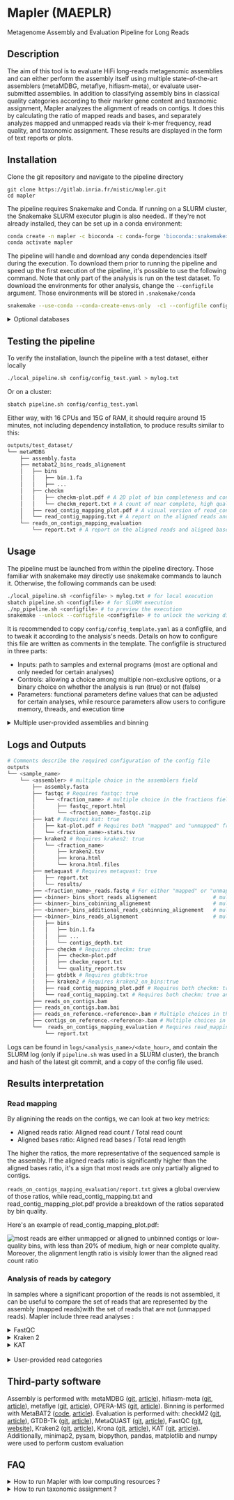 # Mapler (MAEPLR)
Metagenome Assembly and Evaluation Pipeline for Long Reads


## Description
The aim of this tool is to evaluate HiFi long-reads metagenomic assemblies and can either perform the assembly itself using multiple state-of-the-art assemblers (metaMDBG, metaflye, hifiasm-meta), or evaluate user-submitted assemblies. In addition to classifying assembly bins in classical quality categories according to their marker gene content and taxonomic assignment, Mapler analyzes the alignment of reads on contigs. It does this by calculating the ratio of mapped reads and bases, and separately analyzes mapped and unmapped reads via their k-mer frequency, read quality, and taxonomic assignment. These results are displayed in the form of text reports or plots.

## Installation

Clone the git repository and navigate to the pipeline directory
```
git clone https://gitlab.inria.fr/mistic/mapler.git
cd mapler
```

The pipeline requires Snakemake and Conda. If running on a SLURM cluster, the Snakemake SLURM executor plugin is also needed.. If they're not already installed, they can be set up in a conda environment:

```bash
conda create -n mapler -c bioconda -c conda-forge 'bioconda::snakemake>=8.28' 'conda-forge::conda>=24.1.2' bioconda::snakemake-executor-plugin-slurm 
conda activate mapler
```

The pipeline will handle and download any conda dependencies itself during the execution.
To download them prior to running the pipeline and speed up the first execution of the pipeline, it's possible to use the following command.
Note that only part of the analysis is run on the test dataset. 
To download the environments for other analysis, change the `--configfile` argument.
Those environments will be stored in `.snakemake/conda`

```bash
snakemake --use-conda --conda-create-envs-only  -c1 --configfile config/config_test.yaml
```

<details>
	<summary>Optional databases</summary>

   To run taxonomic assignment, both Kraken 2 (reads) and GTDB-Tk (bins) require external databases. If used, their path must be indicated in the configfile (kraken2db and gtdbtk_database).
   If not already available, several Kraken 2 databases are available [here](https://benlangmead.github.io/aws-indexes/k2), to be chosen depending on targeted taxa and available disk space. The GTDB-Tk reference data can be found [here](https://ecogenomics.github.io/GTDBTk/installing/index.html#installing-gtdbtk-reference-data).

</details>


## Testing the pipeline
To verify the installation, launch the pipeline with a test dataset, either locally
```bash
./local_pipeline.sh config/config_test.yaml > mylog.txt
```
Or on a cluster:
```bash
sbatch pipeline.sh config/config_test.yaml
```
Either way, with 16 CPUs and 15G of RAM, it should require around 15 minutes, not including dependency installation, to produce results similar to this: 
```bash
outputs/test_dataset/
└── metaMDBG
    ├── assembly.fasta
    ├── metabat2_bins_reads_alignement
    │   ├── bins
    │   │   ├── bin.1.fa
    │   │   ├── ...
    │   ├── checkm
    │   │   ├── checkm-plot.pdf # A 2D plot of bin completeness and contamination
    │   │   └── checkm_report.txt # A count of near complete, high quality, medium quality and low quality bins, followed by details on each bins
    │   ├── read_contig_mapping_plot.pdf # A visual version of read_contig_mapping.txt
    │   └── read_contig_mapping.txt # A report on the aligned reads and aligned bases ratios, split by bin quality
    └── reads_on_contigs_mapping_evaluation
        └── report.txt # A report on the aligned reads and aligned bases ratios
```

## Usage
The pipeline must be launched from within the pipeline directory. Those familiar with snakemake may directly use snakemake commands to launch it. Otherwise, the following commands can be used:  
```bash
./local_pipeline.sh <configfile> > mylog.txt # for local execution
sbatch pipeline.sh <configfile> # for SLURM execution
./np_pipeline.sh <configfile> # to preview the execution
snakemake --unlock --configfile <configfile> # to unlock the working directory after a crash
```
It is recommended to copy `config/config_template.yaml` as a configfile, and to tweak it according to the analysis's needs. 
Details on how to configure this file are written as comments in the template. The configfile is structured in three parts:
- Inputs: path to samples and external programs (most are optional and only needed for certain analyses)
- Controls: allowing a choice among multiple non-exclusive options, or a binary choice on whether the analysis is run (true) or not (false)
- Parameters: functional parameters define values that can be adjusted for certain analyses, while resource parameters allow users to configure memory, threads, and execution time

<details>
	<summary>Multiple user-provided assemblies and binning</summary>

   To use multiple user-provided assemblies and binning, you can either run them one at a time, or insert (via a copy or the creation of a symbolic link) the assembly and/or bins like this:
   ```bash
   outputs/<sample_name>/<custom_assembly_process>/assembly.fasta
   outputs/<sample_name>/<assembly>/<custom_binning_process>_bins_reads_alignement/bins/<bins.fa>
   ```
   
   Then, in the configfile, insert <custom_assembly_process> in the list of assemblers and/or <custom_binning_process> in the list of binners, and launch the pipeline as usual. It should look something like this: 
   
   ```bash
   samples: 
      - name: <sample_name>
        read_path: </read/path.fastq>
      - name: <another_sample_name>
        read_path: </read/path.fastq>
   [...]
   assemblers: # uncomment assemblers to use them
   # - metaMDBG
    - <custom_assembly_process>
   [...]
   binners: # uncomment binners to use them
   # - metabat2
    - <custom_binning_process>
   ```
   Please note that <custom_assembly_process> cannot correspond to the name of any of the built-in assembly processes (metaMDBG, custom_assembly, metaflye, hifiasm_meta, operaMS). Likewise, the <custom_binning_process> cannot correspond to the name of any of the built-in binning processes (metabat2, custom)

</details>

## Logs and Outputs
```bash
# Comments describe the required configuration of the config file
outputs
└── <sample_name>
    └── <assembler> # multiple choice in the assemblers field
        ├── assembly.fasta
        ├── fastqc # Requires fastqc: true
        │   └── <fraction_name> # multiple choice in the fractions field
        │       ├── fastqc_report.html
        │       └── <fraction_name>_fastqc.zip
        ├── kat # Requires kat: true
        │   ├── kat-plot.pdf # Requires both "mapped" and "unmapped" fractions
        │   └── <fraction_name>-stats.tsv
        ├── kraken2 # Requires kraken2: true
        │   └── <fraction_name>
        │       ├── kraken2.tsv
        │       ├── krona.html
        │       └── krona.html.files
        ├── metaquast # Requires metaquast: true
        │   ├── report.txt
        │   └── results/
        ├── <fraction_name>_reads.fastq # For either "mapped" or "unmapped" fraction analysis
        ├── <binner>_bins_short_reads_alignement                  # multiple choices in the binners field. Requires short_read_binning: true
        ├── <binner>_bins_cobinning_alignement                    # multiple choices in the binners field. Requires short_read_cobinning: true
        ├── <binner>_bins_additional_reads_cobinning_alignement   # multiple choices in the binners field. Requires additional_reads_cobinning: true
        ├── <binner>_bins_reads_alignement                        # multiple choices in the binners field. Requires binning: true
        │   ├── bins
        │   │   ├── bin.1.fa
        │   │   ├── ...
        │   │   └── contigs_depth.txt
        │   ├── checkm # Requires checkm: true
        │   │   ├── checkm-plot.pdf
        │   │   ├── checkm_report.txt
        │   │   └── quality_report.tsv
        │   ├── gtdbtk # Requires gtdbtk:true
        │   ├── kraken2 # Requires kraken2_on_bins:true
        │   ├── read_contig_mapping_plot.pdf # Requires both checkm: true and read_mapping_evaluation: true
        │   └── read_contig_mapping.txt # Requires both checkm: true and read_mapping_evaluation: true
        ├── reads_on_contigs.bam
        ├── reads_on_contigs.bam.bai
        ├── reads_on_reference.<reference>.bam # Multiple choices in the reference_genomes field. Requires reference_mapping_evaluation:true
        ├── contigs_on_reference.<reference>.bam # Multiple choices in the reference_genomes field. Requires reference_mapping_evaluation:true
        └──  reads_on_contigs_mapping_evaluation # Requires read_mapping_evaluation: true
            └── report.txt
```
Logs can be found in `logs/<analysis_name>/<date_hour>`, and contain the SLURM log (only if `pipeline.sh` was used in a SLURM cluster), the branch and hash of the latest git commit, and a copy of the config file used.

## Results interpretation
### Read mapping
By alignining the reads on the contigs, we can look at two key metrics: 
 - Aligned reads ratio: Aligned read count / Total read count
 - Aligned bases ratio: Aligned read bases / Total read length

The higher the ratios, the more representative of the sequenced sample is the assembly.
If the aligned reads ratio is significantly higher than the aligned bases ratio, it's a sign that most reads are only partially aligned to contigs.

`reads_on_contigs_mapping_evaluation/report.txt` gives a global overview of those ratios, while read_contig_mapping.txt and read_contig_mapping_plot.pdf provide a breakdown of the ratios separated by bin quality. 

Here's an example of read_contig_mapping_plot.pdf: 

![most reads are either unmapped or aligned to unbinned contigs or low-quality bins, with less than 20% of medium, high or near complete quality. Moreover, the alignment length ratio is visibly lower than the aligned read count ratio](https://gitlab.inria.fr/-/project/48336/uploads/f84ee66686f8f09a7f335e836c0b4ef1/Screenshot_from_2025-02-26_15-28-45.png)

### Analysis of reads by category
In samples where a significant proportion of the reads is not assembled, it can be useful to compare the set of reads that are represented by the assembly (mapped reads)with the set of reads that are not (unmapped reads).
Mapler include three read analyses :
<details>
	<summary>FastQC</summary>
   
   With fastQC, it's possible to look into statistical differences between the sets of reads. Generally, the unmapped reads are slightly shorter and of slightly worse quality than the assembled reads on average. 
   They also tend to have a different GC ratio, but this is unlikely to reflect an actual assembly bias and more likely to be the result of a particular high abundance population being assembled better and happening to have a specific GC ratio.

</details>
<details>
	<summary>Kraken 2</summary>

   By exploring the Krona plots, it's possible to check whether some taxa are only present in the unassembled portion of the reads, or whether some species have only been partially assembled, being present in both of the assembled and unassembled parts of the assembly. 

</details>
<details>
	<summary>KAT</summary>

   By computing the abundance of each read (via its median k-mer abundance) from the full set of reads, it is possible to check whether some abundance are better assembled than others. 
   Typically, low abundance reads are more abundant in the unmapped portions, but the proportion and abundance threshold varies by assembler used.

   Here's an example of `kat-plot.pdf`: 

   ![A plot showing the abundance of unmapped reads, mostly unique, with some more abundant reads, in a sort of exponential decay with some reads with a median k-mer occurrence of 2 or even 3, and mapped reads, also looking like an exponential decay, with with a less sharp decay, with still some reads with a median k-mer occurrence of 16](https://gitlab.inria.fr/-/project/48336/uploads/c573bd3e4c4c5a972da11e02dd868e00/Screenshot_from_2025-02-26_15-31-27.png)

</details>

<br>
<details>
	<summary>User-provided read categories</summary>

   Just like with user-provided assemblies, additional read categories can be inserted (via a file copy or the creation of a symbolic link) in the pipeline, and will be treated like any other: 
   ```bash
   outputs/<sample_name>/<assembler>/<fraction_name>_reads.fastq
   ```
   
   Then, in the configfile, insert <fraction_name> in the list of read categories, and launch the pipeline as usual. It should look something like this: 

   ```bash
   fractions:
    - <fraction_name>
   # - full #all reads
   # - mapped #reads that mapped to a contig, and were successfully assembled
   # - unmapped #reads that are not mapped to a contig
   ```
   Please note that <fraction_name> cannot correspond to the name of any of the built-in categories (full, mapped, unmapped)
</details>

   
## Third-party software
Assembly is performed with: metaMDBG ([git](https://github.com/GaetanBenoitDev/metaMDBG), [article](https://doi.org/10.1038/s41587-023-01983-6)),
hifiasm-meta ([git](https://github.com/xfengnefx/hifiasm-meta), [article](https://www.nature.com/articles/s41592-022-01478-3)),
metaflye ([git](https://github.com/mikolmogorov/Flye), [article](https://www.nature.com/articles/s41592-020-00971-x)),
OPERA-MS ([git](https://github.com/CSB5/OPERA-MS), [article](https://www.nature.com/articles/s41587-019-0191-2)).
Binning is performed with MetaBAT2 ([code](https://bitbucket.org/berkeleylab/metabat/src/master/), [article](https://pmc.ncbi.nlm.nih.gov/articles/PMC6662567/)).
Evaluation is performed with: 
checkM2 ([git](https://github.com/chklovski/CheckM2), [article](https://www.nature.com/articles/s41592-023-01940-w)),
GTDB-Tk ([git](https://github.com/Ecogenomics/GTDBTk), [article](https://academic.oup.com/bioinformatics/article/36/6/1925/5626182)),
MetaQUAST ([git](https://github.com/ablab/quast), [article](https://academic.oup.com/bioinformatics/article/32/7/1088/1743987)),
FastQC ([git](https://github.com/s-andrews/FastQC), [website](https://www.bioinformatics.babraham.ac.uk/projects/fastqc/)),
Kraken2 ([git](https://github.com/DerrickWood/kraken2), [article](https://genomebiology.biomedcentral.com/articles/10.1186/s13059-019-1891-0)),
Krona ([git](https://github.com/marbl/Krona), [article](https://bmcbioinformatics.biomedcentral.com/articles/10.1186/1471-2105-12-385)),
KAT ([git](https://github.com/TGAC/KAT), [article](https://academic.oup.com/bioinformatics/article/33/4/574/2664339)).
Additionally, minimap2, pysam, biopython, pandas, matplotlib and numpy were used to perform custom evaluation

## FAQ
<details>
	<summary>How to run Mapler with low computing resources ?</summary>

   The default resources in `config/config_template.yaml` are designed to handle large and complex datasets (150G soil sample). 
   On smaller or less diverse datasets, it might be possible to lower their required memory.

   Kraken2 and KAT are both quite memory intensive, if resources are limited, they can be skipped by setting `kat: false`and `kraken2: false`in the config file. 

   The assembly is also quite costly. If available, using it as an input can save computational resources.
</details>

<details>
	<summary>How to run taxonomic assignment ?</summary>

   There are three ways to use taxonomic assignment with mapler : 
    - Taxonomic assignment of reads : done with kraken2 (`kraken2: true` in the config file) 
    - Taxonomic assignment of all bins : done with GTDB-Tk (`gtdbtk: true` in the config file)
    - Taxonomic assignment of specific bins of the bins folder : done with kraken2 (`kraken2_on_bins: true`in the config file). It is generally recommended to use GTDB-Tk on bins, but kraken2 can provide a way to check for coherence between the reads and specific bins.


</details>